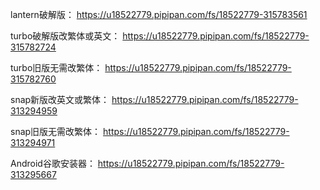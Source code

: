lantern破解版：
https://u18522779.pipipan.com/fs/18522779-315783561


turbo破解版改繁体或英文：
https://u18522779.pipipan.com/fs/18522779-315782724


turbo旧版无需改繁体：
https://u18522779.pipipan.com/fs/18522779-315782760


snap新版改英文或繁体：
https://u18522779.pipipan.com/fs/18522779-313294959


snap旧版无需改繁体：
https://u18522779.pipipan.com/fs/18522779-313294971

Android谷歌安装器：
https://u18522779.pipipan.com/fs/18522779-313295667

